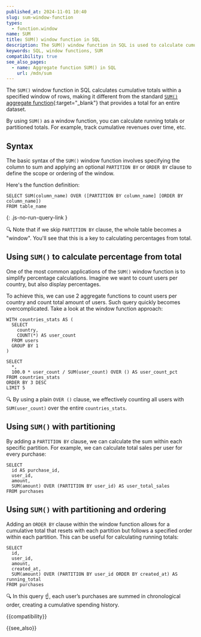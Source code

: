 ```yaml
---
published_at: 2024-11-01 10:40
slug: sum-window-function
types:
  - function.window
name: SUM
title: SUM() window function in SQL
description: The SUM() window function in SQL is used to calculate cumulative totals over a set of rows.
keywords: SQL, window functions, SUM
compatibility: true
see_also_pages:
  - name: Aggregate function SUM() in SQL
    url: /mdn/sum
---
```


The `SUM()` window function in SQL calculates cumulative totals within a specified window of rows, making it different from the standard [`SUM()` aggregate function](/mdn/sum){:target="_blank"} that provides a total for an entire dataset.

By using `SUM()` as a window function, you can calculate running totals or partitioned totals. For example, track cumulative revenues over time, etc.

## Syntax

The basic syntax of the `SUM()` window function involves specifying the column to sum and applying an optional `PARTITION BY` or `ORDER BY` clause to define the scope or ordering of the window.

Here's the function definition:

~~~pgsql
SELECT SUM(column_name) OVER ([PARTITION BY column_name] [ORDER BY column_name])
FROM table_name
~~~
{: .js-no-run-query-link }

:mag: Note that if we skip `PARTITION BY` clause, the whole table becomes a "window". You'll see that this is a key to calculating percentages from total.

## Using `SUM()` to calculate percentage from total

One of the most common applications of the `SUM()` window function is to simplify percentage calculations. Imagine we want to count users per country, but also display percentages.

To achieve this, we can use 2 aggregate functions to count users per country and count total amount of users. Such query quickly becomes overcomplicated. Take a look at the window function approach:

~~~pgsql
WITH countries_stats AS (
  SELECT
    country,
    COUNT(*) AS user_count
  FROM users
  GROUP BY 1
)

SELECT
  *,
  100.0 * user_count / SUM(user_count) OVER () AS user_count_pct
FROM countries_stats
ORDER BY 3 DESC
LIMIT 5
~~~

:mag: By using a plain `OVER ()` clause, we effectively counting all users with `SUM(user_count)` over the entire `countries_stats`.

## Using `SUM()` with partitioning

By adding a `PARTITION BY` clause, we can calculate the sum within each specific partition. For example, we can calculate total sales per user for every purchase:

~~~pgsql
SELECT
  id AS purchase_id,
  user_id,
  amount,
  SUM(amount) OVER (PARTITION BY user_id) AS user_total_sales
FROM purchases
~~~

## Using `SUM()` with partitioning and ordering

Adding an `ORDER BY` clause within the window function allows for a cumulative total that resets with each partition but follows a specified order within each partition. This can be useful for calculating running totals:

~~~pgsql
SELECT
  id,
  user_id,
  amount,
  created_at,
  SUM(amount) OVER (PARTITION BY user_id ORDER BY created_at) AS running_total
FROM purchases
~~~

:mag: In this query :point_up:, each user’s purchases are summed in chronological order, creating a cumulative spending history.

{{compatibility}}

{{see_also}}

